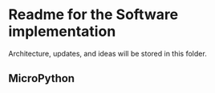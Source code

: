 # Readme for the Software implementation

Architecture, updates, and ideas will be stored in this folder. 

## MicroPython

